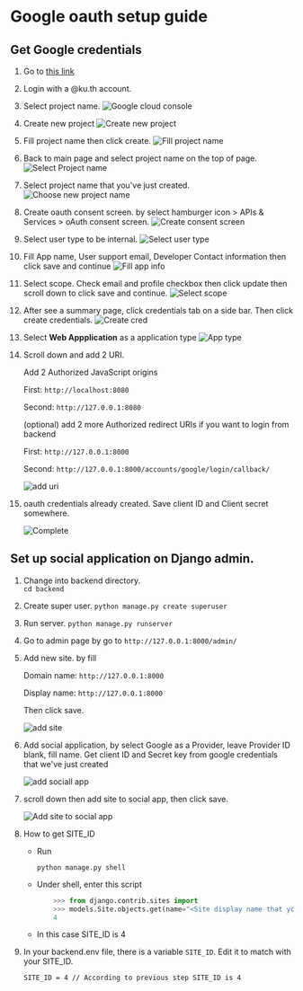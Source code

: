 # Google oauth setup guide

## Get Google credentials

1. Go to [this link](https://console.cloud.google.com)

2. Login with a @ku.th account.

3. Select project name.
   ![Google cloud console](./google_oauth_guide_pic/Google%20cloud%20page.png)

4. Create new project
   ![Create new project](./google_oauth_guide_pic/Create%20new%20project.png)

5. Fill project name then click create.
   ![Fill project name](./google_oauth_guide_pic/Input%20project%20name.png)

6. Back to main page and select project name on the top of page.
   ![Select Project name](./google_oauth_guide_pic/Google%20cloud%20page.png)

7. Select project name that you've just created.
   ![Choose new project name](./google_oauth_guide_pic/Select%20project%20name.png)

8. Create oauth consent screen. by select hamburger icon > APIs & Services > oAuth consent screen.
   ![Create consent screen](./google_oauth_guide_pic/Select%20oauth%20consent%20screen.png)

9. Select user type to be internal.
   ![Select user type](./google_oauth_guide_pic/Select%20internal.png)

10. Fill App name, User support email, Developer Contact information then click save and continue
    ![Fill app info](./google_oauth_guide_pic/Fill%20app%20information.png)

11. Select scope. Check email and profile checkbox then click update then scroll down to click save and continue.
    ![Select scope](./google_oauth_guide_pic/Select%20scope.png)

12. After see a summary page, click credentials tab on a side bar. Then click create credentials.
    ![Create cred](./google_oauth_guide_pic/create%20credential.png)

13. Select **Web Appplication** as a application type
    ![App type](./google_oauth_guide_pic/Select%20app%20typw.png)

14. Scroll down and add 2 URI.

    Add 2 Authorized JavaScript origins 

    First: `http://localhost:8080`

    Second: `http://127.0.0.1:8080`

    (optional) add 2 more Authorized redirect URIs if you want to login from backend

    First: `http://127.0.0.1:8000`

    Second: `http://127.0.0.1:8000/accounts/google/login/callback/`

    ![add uri](./google_oauth_guide_pic/Add_uri.png)

15. oauth credentials already created. Save client ID and Client secret somewhere.

    ![Complete](./google_oauth_guide_pic/oauth%20created.png)

## Set up social application on Django admin.

1. Change into backend directory.   
   `cd backend`

2. Create super user.
   `python manage.py create superuser`

3. Run server.
   `python manage.py runserver`

4. Go to admin page by go to `http://127.0.0.1:8000/admin/`

5. Add new site. by fill

    Domain name: `http://127.0.0.1:8000`

    Display name: `http://127.0.0.1:8000`

    Then click save.

    ![add site](./google_oauth_guide_pic/Add%20site.png)

6. Add social application, by select Google as a Provider, leave Provider ID blank, fill name. Get client ID and Secret key from google credentials that we've just created

    ![add sociall app](./google_oauth_guide_pic/Add%20social%20app.png)

7. scroll down then add site to social app, then click save.

    ![Add site to social app](./google_oauth_guide_pic/Add%20site%20to%20social%20app.png)

8. How to get SITE_ID

    - Run 
        ```
        python manage.py shell
        ```

    - Under shell, enter this script
        ```py
            >>> from django.contrib.sites import 
            >>> models.Site.objects.get(name="<Site display name that you have set before>").id
            4
        ```

    - In this case SITE_ID is 4


9. In your backend.env file, there is a variable `SITE_ID`. Edit it to match with your SITE_ID.

    ```
    SITE_ID = 4 // According to previous step SITE_ID is 4
    ```

